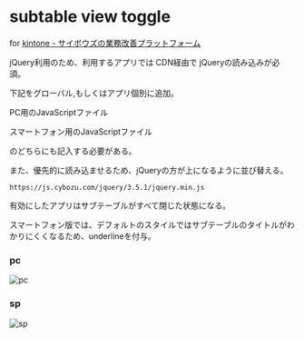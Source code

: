 # subtable view toggle

for [kintone \- サイボウズの業務改善プラットフォーム](https://kintone.cybozu.co.jp/)


jQuery利用のため、利用するアプリでは CDN経由で jQueryの読み込みが必須。

下記をグローバル,もしくはアプリ個別に追加。

PC用のJavaScriptファイル

スマートフォン用のJavaScriptファイル

のどちらにも記入する必要がある。

また、優先的に読み込ませるため、jQueryの方が上になるように並び替える。

```
https://js.cybozu.com/jquery/3.5.1/jquery.min.js
```


有効にしたアプリはサブテーブルがすべて閉じた状態になる。

スマートフォン版では、デフォルトのスタイルではサブテーブルのタイトルがわかりにくくなるため、underlineを付与。

### pc

![pc](https://user-images.githubusercontent.com/8078345/100567233-5a71db00-330b-11eb-91cc-03962267a644.gif)

### sp

![sp](https://user-images.githubusercontent.com/8078345/100567254-678eca00-330b-11eb-9a4b-c476b2d5f37f.gif)
